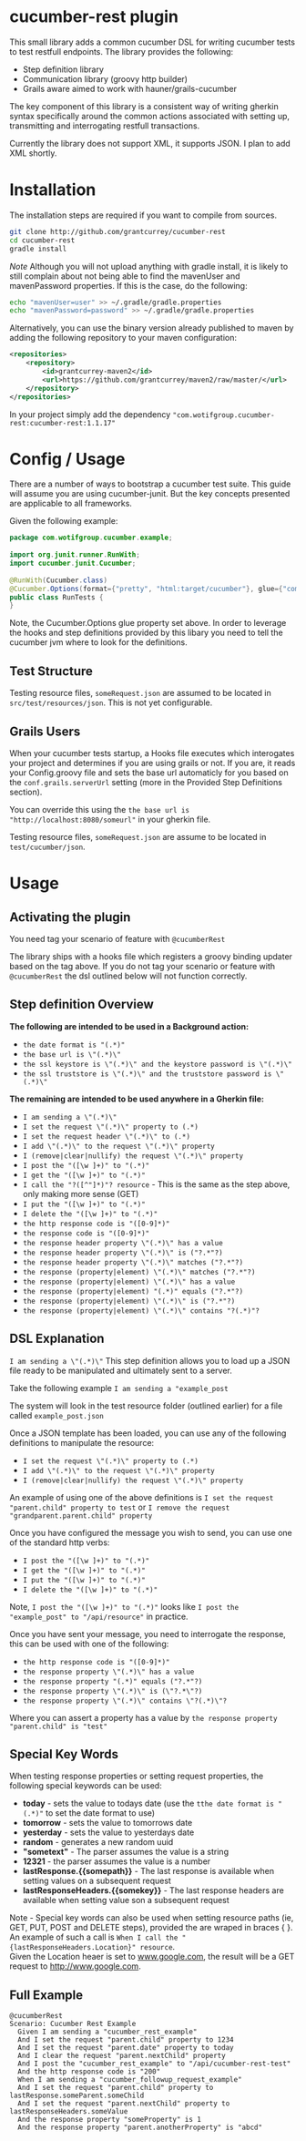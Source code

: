 cucumber-rest plugin
======================

This small library adds a common cucumber DSL for writing cucumber tests to test restfull endpoints.  The library
provides the following:

* Step definition library
* Communication library (groovy http builder)
* Grails aware aimed to work with hauner/grails-cucumber

The key component of this library is a consistent way of writing gherkin syntax specifically around the common actions
associated with setting up, transmitting and interrogating restfull transactions.

Currently the library does not support XML, it supports JSON.  I plan to add XML shortly.

Installation 
=============

The installation steps are required if you want to compile from sources.

```bash
git clone http://github.com/grantcurrey/cucumber-rest
cd cucumber-rest
gradle install
```

_Note_
Although you will not upload anything with gradle install, it is likely to still complain about not being able to find
the mavenUser and mavenPassword properties.  If this is the case, do the following:

```bash
echo "mavenUser=user" >> ~/.gradle/gradle.properties
echo "mavenPassword=password" >> ~/.gradle/gradle.properties
```

Alternatively, you can use the binary version already published to maven by adding the following repository to your
maven configuration:

```xml
<repositories>
    <repository>
        <id>grantcurrey-maven2</id>
        <url>https://github.com/grantcurrey/maven2/raw/master/</url>
    </repository>
</repositories>
```

In your project simply add the dependency ```"com.wotifgroup.cucumber-rest:cucumber-rest:1.1.17"```

Config / Usage
===============

There are a number of ways to bootstrap a cucumber test suite. This guide will assume you are using cucumber-junit.  But
the key concepts presented are applicable to all frameworks.

Given the following example:

```java
package com.wotifgroup.cucumber.example;
 
import org.junit.runner.RunWith;
import cucumber.junit.Cucumber;
 
@RunWith(Cucumber.class)
@Cucumber.Options(format={"pretty", "html:target/cucumber"}, glue={"com.wotifgroup.cucumber.jsonglue"})
public class RunTests {
}
```

Note, the Cucumber.Options glue property set above.  In order to leverage the hooks and step definitions provided by
this libary you need to tell the cucumber jvm where to look for the definitions.

Test Structure
---------------

Testing resource files, ```someRequest.json``` are assumed to be located in ```src/test/resources/json```.  This is not
yet configurable.

Grails Users
------------

When your cucumber tests startup, a Hooks file executes which interogates your project and determines if you are 
using grails or not.  If you are, it reads your Config.groovy file and sets the base url automaticly for you based on
the ```conf.grails.serverUrl``` setting (more in the Provided Step Definitions section).  

You can override this using the ```the base url is "http://localhost:8080/someurl"``` in your gherkin file.

Testing resource files, ```someRequest.json``` are assume to be located in ```test/cucumber/json```.  

Usage
======

Activating the plugin
------------------------

You need tag your scenario of feature with ```@cucumberRest```

The library ships with a hooks file which registers a groovy binding updater based on the tag above.  If you do not
tag your scenario or feature with ```@cucumberRest``` the dsl outlined below will not function correctly.


Step definition Overview
-------------------------

**The following are intended to be used in a Background action:**

- ```the date format is "(.*)"```
- ```the base url is \"(.*)\"```
- ```the ssl keystore is \"(.*)\" and the keystore password is \"(.*)\"```
- ```the ssl truststore is \"(.*)\" and the truststore password is \"(.*)\"```

**The remaining are intended to be used anywhere in a Gherkin file:**

- ```I am sending a \"(.*)\"```
- ```I set the request \"(.*)\" property to (.*)```
- ```I set the request header \"(.*)\" to (.*)```
- ```I add \"(.*)\" to the request \"(.*)\" property```
- ```I (remove|clear|nullify) the request \"(.*)\" property```
- ```I post the "([\w ]+)" to "(.*)"```
- ```I get the "([\w ]+)" to "(.*)"```
- ```I call the "?([^"]*)"? resource``` - This is the same as the step above, only making more sense (GET)
- ```I put the "([\w ]+)" to "(.*)"```
- ```I delete the "([\w ]+)" to "(.*)"```
- ```the http response code is "([0-9]*)"```
- ```the response code is "([0-9]*)"```
- ```the response header property \"(.*)\" has a value```
- ```the response header property \"(.*)\" is ("?.*"?)```
- ```the response header property \"(.*)\" matches ("?.*"?)```
- ```the response (property|element) \"(.*)\" matches ("?.*"?)```
- ```the response (property|element) \"(.*)\" has a value```
- ```the response (property|element) "(.*)" equals ("?.*"?)```
- ```the response (property|element) \"(.*)\" is ("?.*"?)```
- ```the response (property|element) \"(.*)\" contains "?(.*)"?```

DSL Explanation
-----------------

```I am sending a \"(.*)\"``` This step definition allows you to load up a JSON file ready to be manipulated and ultimately sent to a server.

Take the following example ```I am sending a "example_post```

The system will look in the test resource folder (outlined earlier) for a file called ```example_post.json```

Once a JSON template has been loaded, you can use any of the following definitions to manipulate the resource:

- ```I set the request \"(.*)\" property to (.*)```
- ```I add \"(.*)\" to the request \"(.*)\" property```
- ```I (remove|clear|nullify) the request \"(.*)\" property```

An example of using one of the above definitions is ```I set the request "parent.child" property to test``` or
```I remove the request "grandparent.parent.child" property```

Once you have configured the message you wish to send, you can use one of the standard http verbs:

- ```I post the "([\w ]+)" to "(.*)"```
- ```I get the "([\w ]+)" to "(.*)"```
- ```I put the "([\w ]+)" to "(.*)"```
- ```I delete the "([\w ]+)" to "(.*)"```

Note, ```I post the "([\w ]+)" to "(.*)"``` looks like ```I post the "example_post" to "/api/resource"``` in practice.

Once you have sent your message, you need to interrogate the response, this can be used with one of the following:

- ```the http response code is "([0-9]*)"```
- ```the response property \"(.*)\" has a value```
- ```the response property "(.*)" equals ("?.*"?)```
- ```the response property \"(.*)\" is (\"?.*\"?)```
- ```the response property \"(.*)\" contains \"?(.*)\"?```

Where you can assert a property has a value by ```the response property "parent.child" is "test"```

Special Key Words
------------------
When testing response properties or setting request properties, the following special keywords can be used:

- **today** - sets the value to todays date (use the ```tthe date format is "(.*)"``` to set the date format to use)
- **tomorrow** - sets the value to tomorrows date
- **yesterday** - sets the value to yesterdays date
- **random** - generates a new random uuid
- **"sometext"** - The parser assumes the value is a string
- **12321** - the parser assumes the value is a number
- **lastResponse.{{somepath}}** - The last response is available when setting values on a subsequent request
- **lastResponseHeaders.{{somekey}}** - The last response headers are available when setting value son a subsequent request

Note - Special key words can also be used when setting resource paths (ie, GET, PUT, POST and DELETE steps), provided
the are wraped in braces { }.  An example of such a call is ```When I call the "{lastResponseHeaders.Location}" resource```.  
Given the Location heaer is set to www.google.com, the result will be a GET request to http://www.google.com.

Full Example
-------------

```gherkin
@cucumberRest
Scenario: Cucumber Rest Example
  Given I am sending a "cucumber_rest_example"
  And I set the request "parent.child" property to 1234
  And I set the request "parent.date" property to today
  And I clear the request "parent.nextChild" property
  And I post the "cucumber_rest_example" to "/api/cucumber-rest-test"
  And the http response code is "200"
  When I am sending a "cucumber_followup_request_example"
  And I set the request "parent.child" property to lastResponse.someParent.someChild
  And I set the request "parent.nextChild" property to lastResponseHeaders.someValue
  And the response property "someProperty" is 1
  And the response property "parent.anotherProperty" is "abcd"
```

